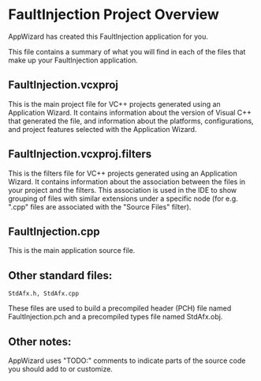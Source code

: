 FaultInjection Project Overview
========================================================================

AppWizard has created this FaultInjection application for you.

This file contains a summary of what you will find in each of the files that
make up your FaultInjection application.


FaultInjection.vcxproj
---
This is the main project file for VC++ projects generated using an Application Wizard.
It contains information about the version of Visual C++ that generated the file, and
information about the platforms, configurations, and project features selected with the
Application Wizard.

FaultInjection.vcxproj.filters
---
This is the filters file for VC++ projects generated using an Application Wizard. 
It contains information about the association between the files in your project 
and the filters. This association is used in the IDE to show grouping of files with
similar extensions under a specific node (for e.g. ".cpp" files are associated with the
"Source Files" filter).

FaultInjection.cpp
---
This is the main application source file.


Other standard files:
---
    StdAfx.h, StdAfx.cpp
These files are used to build a precompiled header (PCH) file
named FaultInjection.pch and a precompiled types file named StdAfx.obj.


Other notes:
---
AppWizard uses "TODO:" comments to indicate parts of the source code you
should add to or customize.

